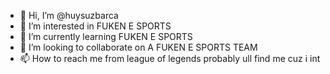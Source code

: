 - 👋 Hi, I’m @huysuzbarca
- 👀 I’m interested in FUKEN E SPORTS
- 🌱 I’m currently learning FUKEN E SPORTS
- 💞️ I’m looking to collaborate on A FUKEN E SPORTS TEAM
- 📫 How to reach me from league of legends probably ull find me cuz i int

<!---
huysuzbarca/huysuzbarca is a ✨ special ✨ repository because its `README.md` (this file) appears on your GitHub profile.
You can click the Preview link to take a look at your changes.
--->
